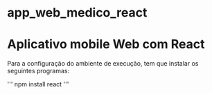 # app_web_medico_react
<h1>Aplicativo mobile Web com React</h1>

Para a configuração do ambiente de execução, tem que instalar os seguintes programas:

'''
npm install react
'''
